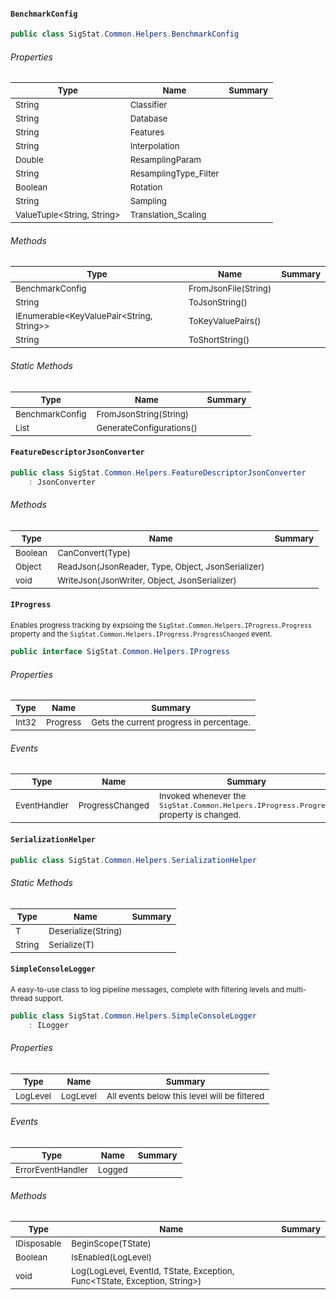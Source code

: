 #### `BenchmarkConfig`

```csharp
public class SigStat.Common.Helpers.BenchmarkConfig

```

###### Properties

| <sub>Type</sub> | <sub>Name</sub> | <sub>Summary</sub> | 
| --- | --- | --- | 
| <sub>String</sub> | <sub>Classifier</sub> | <sub></sub> | 
| <sub>String</sub> | <sub>Database</sub> | <sub></sub> | 
| <sub>String</sub> | <sub>Features</sub> | <sub></sub> | 
| <sub>String</sub> | <sub>Interpolation</sub> | <sub></sub> | 
| <sub>Double</sub> | <sub>ResamplingParam</sub> | <sub></sub> | 
| <sub>String</sub> | <sub>ResamplingType_Filter</sub> | <sub></sub> | 
| <sub>Boolean</sub> | <sub>Rotation</sub> | <sub></sub> | 
| <sub>String</sub> | <sub>Sampling</sub> | <sub></sub> | 
| <sub>ValueTuple<String, String></sub> | <sub>Translation_Scaling</sub> | <sub></sub> | 


###### Methods

| <sub>Type</sub> | <sub>Name</sub> | <sub>Summary</sub> | 
| --- | --- | --- | 
| <sub>BenchmarkConfig</sub> | <sub>FromJsonFile(String)</sub> | <sub></sub> | 
| <sub>String</sub> | <sub>ToJsonString()</sub> | <sub></sub> | 
| <sub>IEnumerable<KeyValuePair<String, String>></sub> | <sub>ToKeyValuePairs()</sub> | <sub></sub> | 
| <sub>String</sub> | <sub>ToShortString()</sub> | <sub></sub> | 


###### Static Methods

| <sub>Type</sub> | <sub>Name</sub> | <sub>Summary</sub> | 
| --- | --- | --- | 
| <sub>BenchmarkConfig</sub> | <sub>FromJsonString(String)</sub> | <sub></sub> | 
| <sub>List<BenchmarkConfig></sub> | <sub>GenerateConfigurations()</sub> | <sub></sub> | 


#### `FeatureDescriptorJsonConverter`

```csharp
public class SigStat.Common.Helpers.FeatureDescriptorJsonConverter
    : JsonConverter

```

###### Methods

| <sub>Type</sub> | <sub>Name</sub> | <sub>Summary</sub> | 
| --- | --- | --- | 
| <sub>Boolean</sub> | <sub>CanConvert(Type)</sub> | <sub></sub> | 
| <sub>Object</sub> | <sub>ReadJson(JsonReader, Type, Object, JsonSerializer)</sub> | <sub></sub> | 
| <sub>void</sub> | <sub>WriteJson(JsonWriter, Object, JsonSerializer)</sub> | <sub></sub> | 


#### `IProgress`

<sub>Enables progress tracking by expsoing the `SigStat.Common.Helpers.IProgress.Progress` property and the `SigStat.Common.Helpers.IProgress.ProgressChanged` event.</sub>
```csharp
public interface SigStat.Common.Helpers.IProgress

```

###### Properties

| <sub>Type</sub> | <sub>Name</sub> | <sub>Summary</sub> | 
| --- | --- | --- | 
| <sub>Int32</sub> | <sub>Progress</sub> | <sub>Gets the current progress in percentage.</sub> | 


###### Events

| <sub>Type</sub> | <sub>Name</sub> | <sub>Summary</sub> | 
| --- | --- | --- | 
| <sub>EventHandler<Int32></sub> | <sub>ProgressChanged</sub> | <sub>Invoked whenever the `SigStat.Common.Helpers.IProgress.Progress` property is changed.</sub> | 


#### `SerializationHelper`

```csharp
public class SigStat.Common.Helpers.SerializationHelper

```

###### Static Methods

| <sub>Type</sub> | <sub>Name</sub> | <sub>Summary</sub> | 
| --- | --- | --- | 
| <sub>T</sub> | <sub>Deserialize(String)</sub> | <sub></sub> | 
| <sub>String</sub> | <sub>Serialize(T)</sub> | <sub></sub> | 


#### `SimpleConsoleLogger`

<sub>A easy-to-use class to log pipeline messages, complete with filtering levels and multi-thread support.</sub>
```csharp
public class SigStat.Common.Helpers.SimpleConsoleLogger
    : ILogger

```

###### Properties

| <sub>Type</sub> | <sub>Name</sub> | <sub>Summary</sub> | 
| --- | --- | --- | 
| <sub>LogLevel</sub> | <sub>LogLevel</sub> | <sub>All events below this level will be filtered</sub> | 


###### Events

| <sub>Type</sub> | <sub>Name</sub> | <sub>Summary</sub> | 
| --- | --- | --- | 
| <sub>ErrorEventHandler</sub> | <sub>Logged</sub> | <sub></sub> | 


###### Methods

| <sub>Type</sub> | <sub>Name</sub> | <sub>Summary</sub> | 
| --- | --- | --- | 
| <sub>IDisposable</sub> | <sub>BeginScope(TState)</sub> | <sub></sub> | 
| <sub>Boolean</sub> | <sub>IsEnabled(LogLevel)</sub> | <sub></sub> | 
| <sub>void</sub> | <sub>Log(LogLevel, EventId, TState, Exception, Func<TState, Exception, String>)</sub> | <sub></sub> | 


